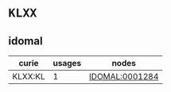 # `KLXX`

## idomal

| curie   |   usages | nodes                                                   |
|---------|----------|---------------------------------------------------------|
| KLXX:KL |        1 | [IDOMAL:0001284](https://bioregistry.io/IDOMAL:0001284) |

